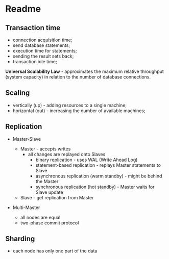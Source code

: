 # Readme

## Transaction time

- connection acquisition time;
- send database statements;
- execution time for statements;
- sending the result sets back;
- transaction idle time;

**Universal Scalability Law** - approximates the maximum relative throughput (system capacity) in relation to the number
 of database connections.
 
## Scaling
 
- vertically (up) - adding resources to a single machine;
- horizontal (out) - increasing the number of available machines;
 
## Replication
 
- Master-Slave
    - Master - accepts writes
        - all changes are replayed onto Slaves
            - binary replication - uses WAL (Write Ahead Log)
            - statement-based replication - replays Master statements to Slave
            - asynchronous replication (warm standby) - might be behind the Master
            - synchronous replication (hot standby) - Master waits for Slave update
    - Slave - get replication from Master
    
- Multi-Master
    - all nodes are equal
    - two-phase commit protocol

## Sharding

- each node has only one part of the data